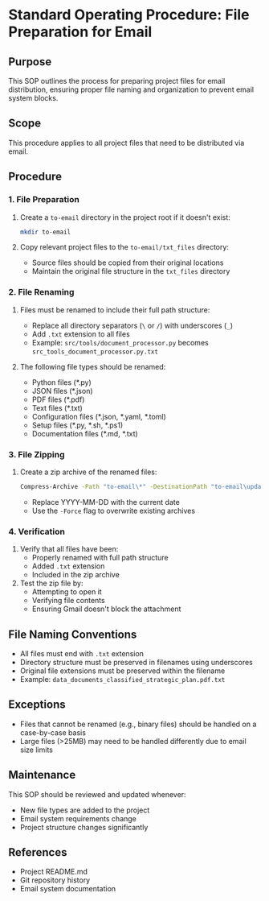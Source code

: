 # Standard Operating Procedure: File Preparation for Email

## Purpose
This SOP outlines the process for preparing project files for email distribution, ensuring proper file naming and organization to prevent email system blocks.

## Scope
This procedure applies to all project files that need to be distributed via email.

## Procedure

### 1. File Preparation
1. Create a `to-email` directory in the project root if it doesn't exist:
   ```bash
   mkdir to-email
   ```

2. Copy relevant project files to the `to-email/txt_files` directory:
   - Source files should be copied from their original locations
   - Maintain the original file structure in the `txt_files` directory

### 2. File Renaming
1. Files must be renamed to include their full path structure:
   - Replace all directory separators (`\` or `/`) with underscores (`_`)
   - Add `.txt` extension to all files
   - Example: `src/tools/document_processor.py` becomes `src_tools_document_processor.py.txt`

2. The following file types should be renamed:
   - Python files (*.py)
   - JSON files (*.json)
   - PDF files (*.pdf)
   - Text files (*.txt)
   - Configuration files (*.json, *.yaml, *.toml)
   - Setup files (*.py, *.sh, *.ps1)
   - Documentation files (*.md, *.txt)

### 3. File Zipping
1. Create a zip archive of the renamed files:
   ```bash
   Compress-Archive -Path "to-email\*" -DestinationPath "to-email\updated_files_YYYY-MM-DD_renamed_with_paths.zip" -Force
   ```
   - Replace YYYY-MM-DD with the current date
   - Use the `-Force` flag to overwrite existing archives

### 4. Verification
1. Verify that all files have been:
   - Properly renamed with full path structure
   - Added `.txt` extension
   - Included in the zip archive
2. Test the zip file by:
   - Attempting to open it
   - Verifying file contents
   - Ensuring Gmail doesn't block the attachment

## File Naming Conventions
- All files must end with `.txt` extension
- Directory structure must be preserved in filenames using underscores
- Original file extensions must be preserved within the filename
- Example: `data_documents_classified_strategic_plan.pdf.txt`

## Exceptions
- Files that cannot be renamed (e.g., binary files) should be handled on a case-by-case basis
- Large files (>25MB) may need to be handled differently due to email size limits

## Maintenance
This SOP should be reviewed and updated whenever:
- New file types are added to the project
- Email system requirements change
- Project structure changes significantly

## References
- Project README.md
- Git repository history
- Email system documentation

